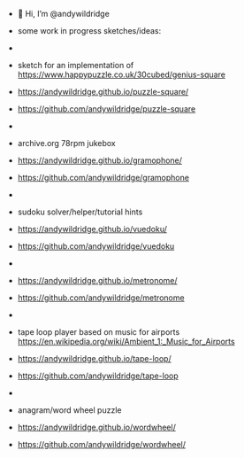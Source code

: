 - 👋 Hi, I’m @andywildridge

- some work in progress sketches/ideas:
-
- sketch for an implementation of https://www.happypuzzle.co.uk/30cubed/genius-square
- https://andywildridge.github.io/puzzle-square/
- https://github.com/andywildridge/puzzle-square
-
- archive.org 78rpm jukebox
- https://andywildridge.github.io/gramophone/
- https://github.com/andywildridge/gramophone
-
- sudoku solver/helper/tutorial hints
- https://andywildridge.github.io/vuedoku/
- https://github.com/andywildridge/vuedoku
- 
- https://andywildridge.github.io/metronome/
- https://github.com/andywildridge/metronome
-
- tape loop player based on music for airports https://en.wikipedia.org/wiki/Ambient_1:_Music_for_Airports
- https://andywildridge.github.io/tape-loop/
- https://github.com/andywildridge/tape-loop
-
- anagram/word wheel puzzle 
- https://andywildridge.github.io/wordwheel/
- https://github.com/andywildridge/wordwheel/

